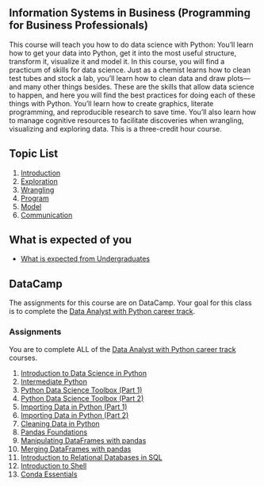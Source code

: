 ## Information Systems in Business (Programming for Business Professionals)

  This course will teach you how to do data science with Python: You’ll learn how to get your data into Python, get it into the most useful structure, transform it, visualize it and model it. In this course, you will find a practicum of skills for data science. Just as a chemist learns how to clean test tubes and stock a lab, you’ll learn how to clean data and draw plots—and many other things besides. These are the skills that allow data science to happen, and here you will find the best practices for doing each of these things with Python. You’ll learn how to create graphics, literate programming, and reproducible research to save time. You’ll also learn how to manage cognitive resources to facilitate discoveries when wrangling, visualizing and exploring data. This is a three-credit hour course.


## Topic List

1. [Introduction](00_introduction/README.md)
1. [Exploration](01_exploration/README.md)
1. [Wrangling](02_wrangle/README.md)
1. [Program](03_program/README.md)
1. [Model](04_model/README.md)
1. [Communication](05_communication/README.md)

## What is expected of you

- [What is expected from Undergraduates](../what_is_expected_undergrad.md)

## DataCamp

The assignments for this course are on DataCamp. Your goal for this class is to complete the [Data Analyst with Python career track](https://www.datacamp.com/tracks/data-analyst-with-python). 

### Assignments
You are to complete ALL of the [Data Analyst with Python career track](https://www.datacamp.com/tracks/data-analyst-with-python) courses. 
1. [Introduction to Data Science in Python](https://www.datacamp.com/courses/introduction-to-data-science-in-python)
1. [Intermediate Python](https://www.datacamp.com/courses/intermediate-python-for-data-science)
1. [Python Data Science Toolbox (Part 1)](https://www.datacamp.com/courses/python-data-science-toolbox-part-1)
1. [Python Data Science Toolbox (Part 2)](https://www.datacamp.com/courses/python-data-science-toolbox-part-2)
1. [Importing Data in Python (Part 1)](https://www.datacamp.com/courses/importing-data-in-python-part-1)
1. [Importing Data in Python (Part 2)](https://www.datacamp.com/courses/importing-data-in-python-part-2)
1. [Cleaning Data in Python](https://www.datacamp.com/courses/cleaning-data-in-python)
1. [Pandas Foundations](https://www.datacamp.com/courses/pandas-foundations)
1. [Manipulating DataFrames with pandas](https://www.datacamp.com/courses/manipulating-dataframes-with-pandas)
1. [Merging DataFrames with pandas](https://www.datacamp.com/courses/merging-dataframes-with-pandas)
1. [Introduction to Relational Databases in SQL](https://www.datacamp.com/courses/introduction-to-relational-databases-in-sql)
1. [Introduction to Shell](https://www.datacamp.com/courses/introduction-to-shell-for-data-science)
1. [Conda Essentials](https://www.datacamp.com/courses/conda-essentials)
